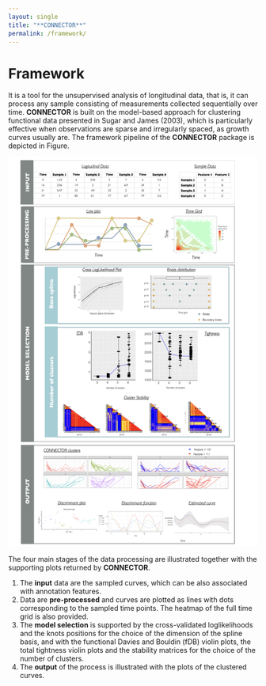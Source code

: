 ```yaml
---
layout: single
title: "**CONNECTOR**"
permalink: /framework/
--- 
```


# Framework

It is a tool for the unsupervised analysis of longitudinal data, that is, it can process any sample consisting of measurements collected sequentially over time. **CONNECTOR** is built on the model-based approach for clustering functional data presented in Sugar and James (2003), which is particularly effective when observations are sparse and irregularly spaced, as growth curves usually are.
The framework pipeline of the **CONNECTOR** package is depicted in Figure.

![](../assets/images/Framework.png)

The four main stages of the data processing are illustrated together with the supporting plots returned by **CONNECTOR**.

1. The **input** data are the sampled curves, which can be also associated with annotation features.
2. Data are **pre-processed** and curves are plotted as lines with dots corresponding to the sampled time points. The heatmap of the full time grid is also provided.
3. The **model selection** is supported by the cross-validated loglikelihoods and the knots positions for the choice of the dimension of the spline basis, and with the functional Davies and Bouldin (fDB) violin plots, the total tightness violin plots and the stability matrices for the choice of the number of clusters. 
4. The **output** of the process is illustrated with the plots of the clustered curves.
